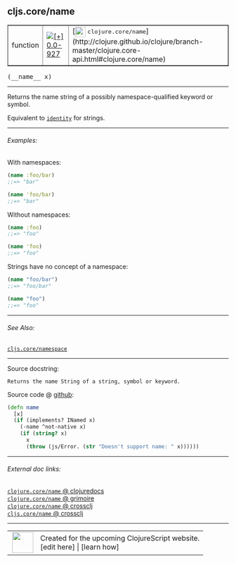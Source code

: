 ## cljs.core/name



 <table border="1">
<tr>
<td>function</td>
<td><a href="https://github.com/cljsinfo/cljs-api-docs/tree/0.0-927"><img valign="middle" alt="[+] 0.0-927" title="Added in 0.0-927" src="https://img.shields.io/badge/+-0.0--927-lightgrey.svg"></a> </td>
<td>
[<img height="24px" valign="middle" src="http://i.imgur.com/1GjPKvB.png"> <samp>clojure.core/name</samp>](http://clojure.github.io/clojure/branch-master/clojure.core-api.html#clojure.core/name)
</td>
</tr>
</table>


 <samp>
(__name__ x)<br>
</samp>

---

Returns the name string of a possibly namespace-qualified keyword or symbol.

Equivalent to [`identity`](cljs.core_identity.md) for strings.

---

###### Examples:

With namespaces:

```clj
(name :foo/bar)
;;=> "bar"

(name 'foo/bar)
;;=> "bar"
```

Without namespaces:

```clj
(name :foo)
;;=> "foo"

(name 'foo)
;;=> "foo"
```

Strings have no concept of a namespace:

```clj
(name "foo/bar")
;;=> "foo/bar"

(name "foo")
;;=> "foo"
```

---

###### See Also:

[`cljs.core/namespace`](cljs.core_namespace.md)<br>

---


Source docstring:

```
Returns the name String of a string, symbol or keyword.
```


Source code @ [github](https://github.com/clojure/clojurescript/blob/r2199/src/cljs/cljs/core.cljs#L6450-L6457):

```clj
(defn name
  [x]
  (if (implements? INamed x)
    (-name ^not-native x)
    (if (string? x)
      x
      (throw (js/Error. (str "Doesn't support name: " x))))))
```

<!--
Repo - tag - source tree - lines:

 <pre>
clojurescript @ r2199
└── src
    └── cljs
        └── cljs
            └── <ins>[core.cljs:6450-6457](https://github.com/clojure/clojurescript/blob/r2199/src/cljs/cljs/core.cljs#L6450-L6457)</ins>
</pre>

-->

---



###### External doc links:

[`clojure.core/name` @ clojuredocs](http://clojuredocs.org/clojure.core/name)<br>
[`clojure.core/name` @ grimoire](http://conj.io/store/v1/org.clojure/clojure/1.7.0-beta3/clj/clojure.core/name/)<br>
[`clojure.core/name` @ crossclj](http://crossclj.info/fun/clojure.core/name.html)<br>
[`cljs.core/name` @ crossclj](http://crossclj.info/fun/cljs.core.cljs/name.html)<br>

---

 <table>
<tr><td>
<img valign="middle" align="right" width="48px" src="http://i.imgur.com/Hi20huC.png">
</td><td>
Created for the upcoming ClojureScript website.<br>
[edit here] | [learn how]
</td></tr></table>

[edit here]:https://github.com/cljsinfo/cljs-api-docs/blob/master/cljsdoc/cljs.core_name.cljsdoc
[learn how]:https://github.com/cljsinfo/cljs-api-docs/wiki/cljsdoc-files

<!--

This information was too distracting to show to readers, but I'll leave it
commented here since it is helpful to:

- pretty-print the data used to generate this document
- and show how to retrieve that data



The API data for this symbol:

```clj
{:description "Returns the name string of a possibly namespace-qualified keyword or symbol.\n\nEquivalent to [cljs.core/identity] for strings.",
 :ns "cljs.core",
 :name "name",
 :signature ["[x]"],
 :history [["+" "0.0-927"]],
 :type "function",
 :related ["cljs.core/namespace"],
 :full-name-encode "cljs.core_name",
 :source {:code "(defn name\n  [x]\n  (if (implements? INamed x)\n    (-name ^not-native x)\n    (if (string? x)\n      x\n      (throw (js/Error. (str \"Doesn't support name: \" x))))))",
          :title "Source code",
          :repo "clojurescript",
          :tag "r2199",
          :filename "src/cljs/cljs/core.cljs",
          :lines [6450 6457]},
 :examples [{:id "363fb7",
             :content "With namespaces:\n\n```clj\n(name :foo/bar)\n;;=> \"bar\"\n\n(name 'foo/bar)\n;;=> \"bar\"\n```\n\nWithout namespaces:\n\n```clj\n(name :foo)\n;;=> \"foo\"\n\n(name 'foo)\n;;=> \"foo\"\n```\n\nStrings have no concept of a namespace:\n\n```clj\n(name \"foo/bar\")\n;;=> \"foo/bar\"\n\n(name \"foo\")\n;;=> \"foo\"\n```"}],
 :full-name "cljs.core/name",
 :clj-symbol "clojure.core/name",
 :docstring "Returns the name String of a string, symbol or keyword."}

```

Retrieve the API data for this symbol:

```clj
;; from Clojure REPL
(require '[clojure.edn :as edn])
(-> (slurp "https://raw.githubusercontent.com/cljsinfo/cljs-api-docs/catalog/cljs-api.edn")
    (edn/read-string)
    (get-in [:symbols "cljs.core/name"]))
```

-->
